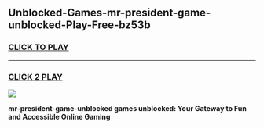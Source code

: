
## Unblocked-Games-mr-president-game-unblocked-Play-Free-bz53b
<h3>
<a href="https://premium76.site?title=mr-president-game-unblocked&ref=22A">CLICK TO PLAY</a></h3>
<hr>

<h3>
<a href="https://premium76.site?title=mr-president-game-unblocked&ref=22A">CLICK 2 PLAY</a>
  
</h3>

<a href="https://premium76.site?title=mr-president-game-unblocked&ref=22A"><img src="https://clearcache.store/games.png"></a>


**mr-president-game-unblocked games unblocked: Your Gateway to Fun and Accessible Online Gaming**
